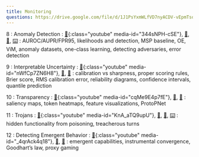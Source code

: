 ```yaml
---
title: Monitoring 
questions: https://drive.google.com/file/d/1J1PsYxmWLfVD7nyACDV-vEpmTsq_fq8j/view?usp=sharing
---
```


8
: Anomaly Detection
    : [🎥](#media-popup){:class="youtube" media-id="344sNPH-cSE"}, [🛝️](https://docs.google.com/presentation/d/1WEzSFUbcl1Rp4kQq1K4uONMJHBAUWhCZTzWVHnLcSV8/edit?usp=sharing), [📖](https://github.com/centerforaisafety/Intro_to_ML_Safety/blob/master/Anomaly%20Detection/main.md), [⌨️](https://drive.google.com/drive/folders/1mbuH1heBpxk75oYvGlfiTWRqLHbIgT8V?usp=sharing)
: AUROC/AUPR/FPR95, likelihoods and detection, MSP baseline, OE, ViM, anomaly datasets, one-class learning, detecting adversaries, error detection

9
: Interpretable Uncertainty
  : [🎥](#media-popup){:class="youtube" media-id="nWfCp7ZN6H8"}, [🛝](https://docs.google.com/presentation/d/1GHKlv-9UmQdUPracBr09AC2rFZp_GQyJzSQrvSWFjPM/edit?usp=sharing), [📖](https://github.com/centerforaisafety/Intro_to_ML_Safety/blob/master/Interpretable%20Uncertainty/main.md)
: calibration vs sharpness, proper scoring rules, Brier score, RMS calibration error, reliability diagrams, confidence intervals, quantile prediction

10
: Transparency
  : [🎥](#media-popup){:class="youtube" media-id="cqMe9E4p7fE"}, [🛝](https://docs.google.com/presentation/d/1kxgJw31-rH2sZ7z7T9OnaF9YNg9G5t1I1cU1f9UUUe4/edit?usp=sharing), [📖]()
: saliency maps, token heatmaps, feature visualizations, ProtoPNet

11
: Trojans
  : [🎥](#media-popup){:class="youtube" media-id="KnA_aTQ9upU"}, [🛝](https://docs.google.com/presentation/d/1Nu5WwLQ7CDk_DotP_ET98F2F-2KBp9W8lkAfuCbeZ7E/edit?usp=sharing), [📖](), [⌨️](https://colab.research.google.com/drive/1gK943aicv8QrElCBIZPz2CNdtdH1dpA2?copy)
: hidden functionality from poisoning, treacherous turns

12
: Detecting Emergent Behavior
  : [🎥](#media-popup){:class="youtube" media-id="_4qrAck4q18"}, [🛝](https://docs.google.com/presentation/d/1MGz_eMPQNm5Ov52IZz2vTuTL9IRoABV2tn_MFVrxlQI/edit?usp=sharing), [📖]()
: emergent capabilities, instrumental convergence, Goodhart’s law, proxy gaming
